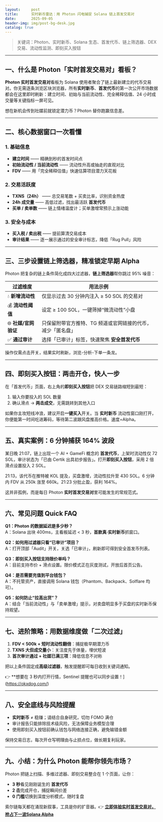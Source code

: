 ```yaml
---
layout:     post
title:      实时新币雷达：用 Photon 闪电捕捉 Solana 链上首发交易对
date:       2025-09-05
header-img: img/post-bg-desk.jpg
catalog: true
---
```


> 关键词：Photon、实时新币、Solana 生态、首发代币、链上筛选器、DEX 交易、流动性监测、即刻买入按钮

---

## 一、什么是 Photon「实时首发交易对」看板？

**Photon 实时首发交易对**看板为 Solana 使用者聚合了链上最新建立的代币交易对。你无需逐条浏览区块浏览器，所有**实时新币**、**首发代币**的第一次公开市场数据都会在这里即时刷新：建立时间、初始与当前流动性、完全稀释估值、24 小时成交量等关键指标一屏可见。  

想在新机会传到社媒前就锁定潜力币？Photon 替你跑赢信息差。

---

## 二、核心数据窗口一次看懂

### 1. 基础信息
- **建立时间** —— 精确到秒的首发时间点  
- **初始流动性 / 当前流动性** —— 流动性升高或抽走的直观对比  
- **FDV** —— 用「完全稀释估值」快速估算项目潜力天花板  

### 2. 交易活跃度
- **TXNS（24h）** —— 总交易笔数 + 买卖比率，识别资金热度  
- **24h 成交量** —— 高低过滤，找出最活跃 **首发代币**  
- **买单 / 卖单数** —— 链上情绪温度计；买单激增常预示上涨动能  

### 3. 安全与成本
- **买入税 / 卖出税** —— 提前算清交易成本  
- **审计结果** —— 逐一展示通过的安全审计标志，降低「Rug Pull」风险  

---

## 三、三步设置链上筛选器，精准锁定早期 Alpha

Photon 把复杂的链上条件简化成四大过滤器，**链上筛选器**帮你跳过 95% 噪音：

| 过滤维度 | 用法示例  
| --- | ---  
| 💧 **新增流动性** | 仅显示过去 30 分钟内注入 ≥ 50 SOL 的交易对  
| 💰 **流动性阈值** | 设定 ≥ 100 SOL，一键筛掉“微流动性”小盘  
| 🌐 **社媒/官网验证** | 只保留附带官方推特、TG 频道或官网链接的代币，减少「匿名盘」  
| ✅ **通过审计** | 选择「已审计」标签，快速聚焦 **安全首发代币**

操作仅需点击开关，结果实时刷新，浏览-分析-下单一条龙。

---

## 四、即刻买入按钮：两击开仓，快人一步

在「首发代币」页面，右上角的**即刻买入按钮**把 DEX 交易链路缩短到最短：

1. 输入你要投入的 SOL 数量  
2. 确认滑点 → **两击成交**，无需跳转到其他入口

如果你主攻短线冲浪，建议开启**一键买入**开关。当 **实时新币** 流动性窗口刚打开，你便能第一时间吃进筹码，等待第二波跟风盘推高价格。速度=Alpha。

---

## 五、真实案例：6 分钟捕获 164% 波段

某日晚 21:07，链上出现一个 AI + GameFi 概念的 **首发代币**，上架时流动性仅 72 SOL，审计状态为「已由 Certik 出具初步报告」。打开**即刻买入按钮**，采用 2 倍滑点设置投入 2 SOL。  

21:13，该代币在推特被 KOL 提及，买盘激增，流动性拉升至 430 SOL。6 分钟内 FDV 从 250k 涨至 660k。21:23 分批止盈，获利 164%。  

这并非孤例，而是每日 Photon **实时首发交易对**里可能发生的常规范式。

---

## 六、常见问题 Quick FAQ

**Q1：Photon 的数据延迟是多少秒？**  
A：Solana 出块 400ms，主看板延迟 < 3 秒，**首款真·实时新币**抓窗口。

**Q2：如何用过滤器只看“已审计”项目？**  
A：打开顶部「Audit」开关，关选「已审计」，刷新即可得到安全首发币列表。

**Q3：即刻买入按钮支持限价单吗？**  
A：目前支持市价 + 滑点设置。限价模式正在灰度测试，开放后首页公告。

**Q4：是否需要充值到平台钱包？**  
A：不托管资产，直接调用 Solana 钱包（Phantom、Backpack、Solflare 均可）。

**Q5：如何防止“拉高出货”？**  
A：结合「当前流动性」与「卖单激增」提示，对卖盘明显多于买盘的实时新币保持观望。

---

## 七、进阶策略：用数据维度做「二次过滤」

1. **FDV < 500k + 短时流动性翻倍**：捕捉极早期潜力币  
2. **TXNS 大但成交量小**：关注度先于体量，埋伏短波  
3. **首次审计通过 + 社媒已满三项**：降低信息不对称

把以上条件固定成**高级过滤器**，触发提醒即可每日收到关键词通知。

👉 **想要在 3 秒内打开行情，Sentinel 提醒也可以同步设置！](https://okxdog.com/)

---

## 八、安全底线与风险提醒

- **实时新币** ≠ 稳赚；请结合自身研究，切勿 FOMO 满仓  
- 审计报告只能排除技术级风险，无法保障业务模型合理  
- 使用即刻买入按钮前确认钱包与网络连接正确，避免输错金额  

保持交易日志，每次开仓写明理由与止损点位，做长期复利玩家。

---

## 九、小结：为什么 Photon 能帮你领先市场？

Photon 把链上扫描、多维过滤器、即刻交易整合在 1 个页面，让你：

- **3 秒**看见刚刚诞生的 **首发代币**  
- **2 击**完成开仓，捕捉瞬间价差  
- **0 门槛**切换到深度分析模式，随时复盘

索尔链每天都在涌现新叙事，工具是你的扩音器。👉 [**立即体验实时首发交易对，抢占下一波Solana Alpha**](https://okxdog.com/)